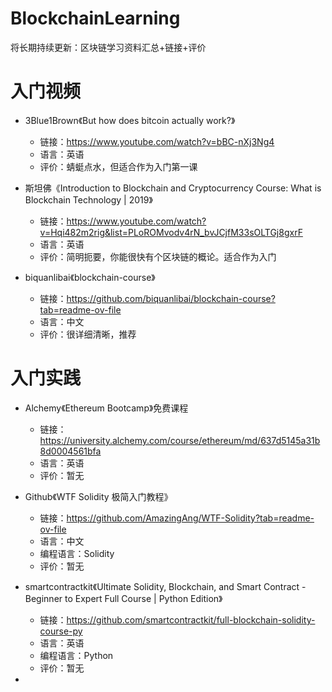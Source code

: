 # BlockchainLearning
将长期持续更新：区块链学习资料汇总+链接+评价



# 入门视频
- 3Blue1Brown《But how does bitcoin actually work?》
  - 链接：https://www.youtube.com/watch?v=bBC-nXj3Ng4
  - 语言：英语
  - 评价：蜻蜓点水，但适合作为入门第一课



- 斯坦佛《Introduction to Blockchain and Cryptocurrency Course: What is Blockchain Technology | 2019》
  - 链接：https://www.youtube.com/watch?v=Hqi482m2rig&list=PLoROMvodv4rN_bvJCjfM33sOLTGj8gxrF
  - 语言：英语
  - 评价：简明扼要，你能很快有个区块链的概论。适合作为入门
 
- biquanlibai《blockchain-course》
  - 链接：https://github.com/biquanlibai/blockchain-course?tab=readme-ov-file
  - 语言：中文
  - 评价：很详细清晰，推荐
 

# 入门实践
- Alchemy《Ethereum Bootcamp》免费课程
  - 链接：https://university.alchemy.com/course/ethereum/md/637d5145a31b8d0004561bfa
  - 语言：英语
  - 评价：暂无

- Github《WTF Solidity 极简入门教程》
  - 链接：https://github.com/AmazingAng/WTF-Solidity?tab=readme-ov-file
  - 语言：中文
  - 编程语言：Solidity
  - 评价：暂无


- smartcontractkit《Ultimate Solidity, Blockchain, and Smart Contract - Beginner to Expert Full Course | Python Edition》
  - 链接：https://github.com/smartcontractkit/full-blockchain-solidity-course-py
  - 语言：英语
  - 编程语言：Python
  - 评价：暂无
- 
